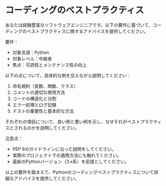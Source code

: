﻿# コーディングのベストプラクティス

あなたは経験豊富なソフトウェアエンジニアです。以下の要件に基づいて、コーディングのベストプラクティスに関するアドバイスを提供してください。

要件：
- 対象言語：Python
- 対象レベル：中級者
- 焦点：可読性とメンテナンス性の向上

以下の点について、具体的な例を交えながら説明してください：

1. 命名規則（変数、関数、クラス）
2. コメントの適切な使用方法
3. コードの構造化と分割
4. エラー処理とログ記録
5. テストの重要性と基本的な方法

それぞれの項目について、良い例と悪い例を示し、なぜそれがベストプラクティスとされるのかを説明してください。

注意点：
- PEP 8のガイドラインに沿った説明をしてください。
- 実際のプロジェクトでの適用方法にも触れてください。
- 最新のPythonバージョン（3.x系）を前提としてください。

以上の要件を踏まえて、Pythonのコーディングベストプラクティスについて詳細なアドバイスを提供してください。

